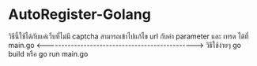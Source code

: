 # AutoRegister-Golang
วิธีนี้ใช้ได้กับแค่เว็บที่ไม่มี captcha 
สามารถเข้าไปแก้ไข url กับค่า parameter และ เทรด ได้ที่ main.go 
<----------------------------------------------->
วิธีใช้ง่ายๆ go build หรือ go run main.go
